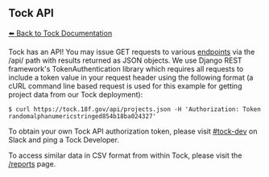 ## Tock API

[:arrow_left: Back to Tock
Documentation](https://github.com/18F/tock/tree/master/docs)

Tock has an API! You may issue GET requests to various [endpoints](https://github.com/18F/tock/tree/master/api-docs) via the /api/ path with results returned as JSON objects. We use Django REST framework's TokenAuthentication library which requires all requests to include a token value in your request header using the following format (a cURL command line based request is used for this example for getting project data from our Tock deployment):

```
$ curl https://tock.18f.gov/api/projects.json -H 'Authorization: Token randomalphanumericstringed854b18ba024327'
```

To obtain your own Tock API authorization token, please visit
[#tock-dev](https://gsa-tts.slack.com/messages/tock-dev/) on Slack and ping a
Tock Developer.

To access similar data in CSV format from within Tock, please visit the
[/reports](https://tock.18f.gov/reports) page.

